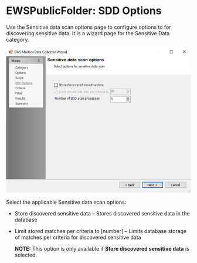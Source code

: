 # EWSPublicFolder: SDD Options

Use the Sensitive data scan options page to configure options to for discovering sensitive data. It is a wizard page for the Sensitive Data category.

![EWS Public Folder Data Collector Wizard SDD Options page](/static/img/product_docs/accessanalyzer/accessanalyzer/enterpriseauditor/admin/datacollector/ewsmailbox/sddoptions.png)

Select the applicable Sensitive data scan options:

- Store discovered sensitive data – Stores discovered sensitive data in the database
- Limit stored matches per criteria to [number] – Limits database storage of matches per criteria for discovered sensitive data

  __NOTE:__ This option is only available if __Store discovered sensitive data__ is selected.
